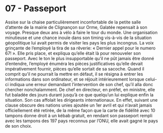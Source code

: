 # 07 - Passeport

Assise sur la chaise particulièrement inconfortable de la petite salle d’attente de la mairie de Clignançon sur Orme, Galatée repensait à son voyage. Presque deux ans à vélo à faire le tour du monde. Une organisation minutieuse et une chance inouïe dans son timing vis-à-vis de la situation géopolitique lui avait permis de visiter les pays les plus incongrus. La voix grinçante de l’employé la tira de sa rêverie: « Dernier appel pour le numero 67! ». Elle pris place, et expliqua qu’elle était là pour renouveler son passeport. Avec le ton le plus insupportable qu’il ne pût jamais être donné d’entendre, l’employé énuméra les pièces justificatives qu’elle devait impérativement fournir, pièces qu’elle sortait de sa sacoche. Quand il comprit qu’il ne pourrait la mettre en défaut, il se résigna à entrer les informations dans son ordinateur, et se réjouit intérieurement lorsque celui-ci indiqua une erreur demandant l’intervention de son chef, qu’il alla donc chercher nonchalamment. De chef en directeur, en préfet, en ministre, elle fut baladée des jours durant jusqu’à ce que quelqu’un lui explique enfin la situation. Son cas affolait les dirigeants internationaux. En effet, suivant une clause obscure des nations unies ajoutée un 1er avril et qui n’avait jamais officiellement été retirée, de la même façon que la carte de fidélité avec 10 tampons donne droit à un kébab gratuit, en rendant son passeport rempli avec les tampons des 197 pays reconnus par l’ONU, elle avait gagné le pays de son choix.
